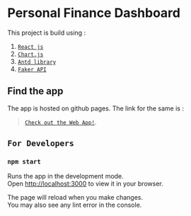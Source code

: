 # Personal Finance Dashboard

This project is build using :
1. [`React js`](https://reactjs.org/)
2. [`Chart.js`](https://www.chartjs.org/)
3. [`Antd library`](https://ant.design/)
4. [`Faker API`](https://fakerjs.dev/)

## Find the app

The app is hosted on github pages. The link for the same is :

>[`Check out the Web App!`](https://shashwatanand1801.github.io/Personal-Finance/).



## `For Developers`

### `npm start`

Runs the app in the development mode.\
Open [http://localhost:3000](http://localhost:3000) to view it in your browser.

The page will reload when you make changes.\
You may also see any lint error in the console.
